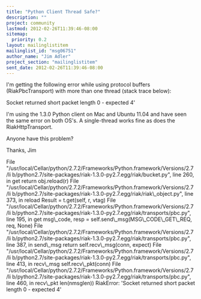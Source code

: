 ```yaml
---
title: "Python Client Thread Safe?"
description: ""
project: community
lastmod: 2012-02-26T11:39:46-08:00
sitemap:
  priority: 0.2
layout: mailinglistitem
mailinglist_id: "msg06751"
author_name: "Jim Adler"
project_section: "mailinglistitem"
sent_date: 2012-02-26T11:39:46-08:00
---
```



I'm getting the following error while using protocol buffers
(RiakPbcTransport) with more than one thread (stack trace below):

 Socket returned short packet length 0 - expected 4'

I'm using the 1.3.0 Python client on Mac and Ubuntu 11.04 and have seen
the same error on both OS's. A single-thread works fine as does the
RiakHttpTransport.

Anyone have this problem?

Thanks,
Jim

File 
"/usr/local/Cellar/python/2.7.2/Frameworks/Python.framework/Versions/2.7/li
b/python2.7/site-packages/riak-1.3.0-py2.7.egg/riak/bucket.py", line 260,
in get
 return obj.reload(r)
 File 
"/usr/local/Cellar/python/2.7.2/Frameworks/Python.framework/Versions/2.7/li
b/python2.7/site-packages/riak-1.3.0-py2.7.egg/riak/riak\\_object.py", line
373, in reload
 Result = t.get(self, r, vtag)
 File 
"/usr/local/Cellar/python/2.7.2/Frameworks/Python.framework/Versions/2.7/li
b/python2.7/site-packages/riak-1.3.0-py2.7.egg/riak/transports/pbc.py",
line 195, in get
 msg\\_code, resp = self.send\\_msg(MSG\\_CODE\\_GET\\_REQ, req, None)
 File 
"/usr/local/Cellar/python/2.7.2/Frameworks/Python.framework/Versions/2.7/li
b/python2.7/site-packages/riak-1.3.0-py2.7.egg/riak/transports/pbc.py",
line 387, in send\\_msg
 return self.recv\\_msg(conn, expect)
 File 
"/usr/local/Cellar/python/2.7.2/Frameworks/Python.framework/Versions/2.7/li
b/python2.7/site-packages/riak-1.3.0-py2.7.egg/riak/transports/pbc.py",
line 413, in recv\\_msg
 self.recv\\_pkt(conn)
 File 
"/usr/local/Cellar/python/2.7.2/Frameworks/Python.framework/Versions/2.7/li
b/python2.7/site-packages/riak-1.3.0-py2.7.egg/riak/transports/pbc.py",
line 460, in recv\\_pkt
 len(nmsglen))
RiakError: 'Socket returned short packet length 0 - expected 4'
